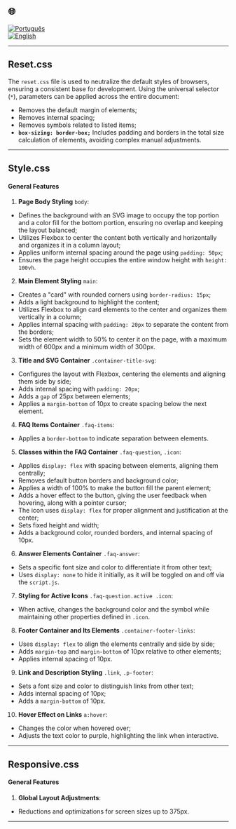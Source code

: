 ## 🌐
[![Português](https://img.shields.io/badge/-Português-green)](README_css_explicacao.md)  
[![English](https://img.shields.io/badge/-English-blue)](README_css_explicacao_en.md)

---

## Reset.css

The `reset.css` file is used to neutralize the default styles of browsers, ensuring a consistent base for development. Using the universal selector (`*`), parameters can be applied across the entire document: 
- Removes the default margin of elements; 
- Removes internal spacing;
- Removes symbols related to listed items;
- **`box-sizing: border-box;`** Includes padding and borders in the total size calculation of elements, avoiding complex manual adjustments.

---

## Style.css

#### General Features

1. **Page Body Styling** `body`:

- Defines the background with an SVG image to occupy the top portion and a color fill for the bottom portion, ensuring no overlap and keeping the layout balanced;
- Utilizes Flexbox to center the content both vertically and horizontally and organizes it in a column layout;
- Applies uniform internal spacing around the page using `padding: 50px`;
- Ensures the page height occupies the entire window height with `height: 100vh`.

2. **Main Element Styling** `main`:

- Creates a "card" with rounded corners using `border-radius: 15px`;
- Adds a light background to highlight the content;
- Utilizes Flexbox to align card elements to the center and organizes them vertically in a column;
- Applies internal spacing with `padding: 20px` to separate the content from the borders;
- Sets the element width to 50% to center it on the page, with a maximum width of 600px and a minimum width of 300px.

3. **Title and SVG Container** `.container-title-svg`:

- Configures the layout with Flexbox, centering the elements and aligning them side by side;
- Adds internal spacing with `padding: 20px`;
- Adds a `gap` of 25px between elements;
- Applies a `margin-bottom` of 10px to create spacing below the next element.

4. **FAQ Items Container** `.faq-items`:

- Applies a `border-bottom` to indicate separation between elements.

5. **Classes within the FAQ Container** `.faq-question`, `.icon`:

- Applies `display: flex` with spacing between elements, aligning them centrally;
- Removes default button borders and background color;
- Applies a width of 100% to make the button fill the parent element;
- Adds a hover effect to the button, giving the user feedback when hovering, along with a pointer cursor;
- The icon uses `display: flex` for proper alignment and justification at the center;
- Sets fixed height and width;
- Adds a background color, rounded borders, and internal spacing of 10px.

6. **Answer Elements Container** `.faq-answer`:

- Sets a specific font size and color to differentiate it from other text;
- Uses `display: none` to hide it initially, as it will be toggled on and off via the `script.js`.

7. **Styling for Active Icons** `.faq-question.active .icon`:

- When active, changes the background color and the symbol while maintaining other properties defined in `.icon`.

8. **Footer Container and Its Elements** `.container-footer-links`:

- Uses `display: flex` to align the elements centrally and side by side;
- Adds `margin-top` and `margin-bottom` of 10px relative to other elements;
- Applies internal spacing of 10px.

9. **Link and Description Styling** `.link`, `.p-footer`:

- Sets a font size and color to distinguish links from other text;
- Adds internal spacing of 10px;
- Adds a `margin-bottom` of 10px.

10. **Hover Effect on Links** `a:hover`:

- Changes the color when hovered over;
- Adjusts the text color to purple, highlighting the link when interactive.

---

## Responsive.css

#### General Features

1. **Global Layout Adjustments**:

- Reductions and optimizations for screen sizes up to 375px.

---